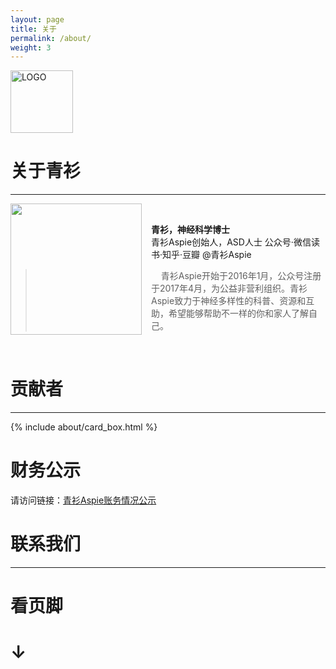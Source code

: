 ```yaml
---
layout: page
title: 关于
permalink: /about/
weight: 3
---
```


<img align="center" width="100px" src="/assets/favicon.ico"  alt="LOGO"/>

# 关于青衫

---

<img style="float: left;padding-right: 15px;width: 210px" src="/assets/img/qingshan.jpg">
<br/>

**青衫，神经科学博士**  
青衫Aspie创始人，ASD人士
公众号·微信读书·知乎·豆瓣 @青衫Aspie

> &nbsp;&nbsp;&nbsp;&nbsp;青衫Aspie开始于2016年1月，公众号注册于2017年4月，为公益非营利组织。青衫Aspie致力于神经多样性的科普、资源和互助，希望能够帮助不一样的你和家人了解自己。

<br/>


# 贡献者

---

{% include about/card_box.html %}

# 财务公示

请访问链接：[青衫Aspie账务情况公示](https://www.notion.so/9cd69930deea44639f409ede6f27cd73?v=58752a00521d4bf2b169b3c3f5322478)

# 联系我们

---

# 看页脚 

# ↓
